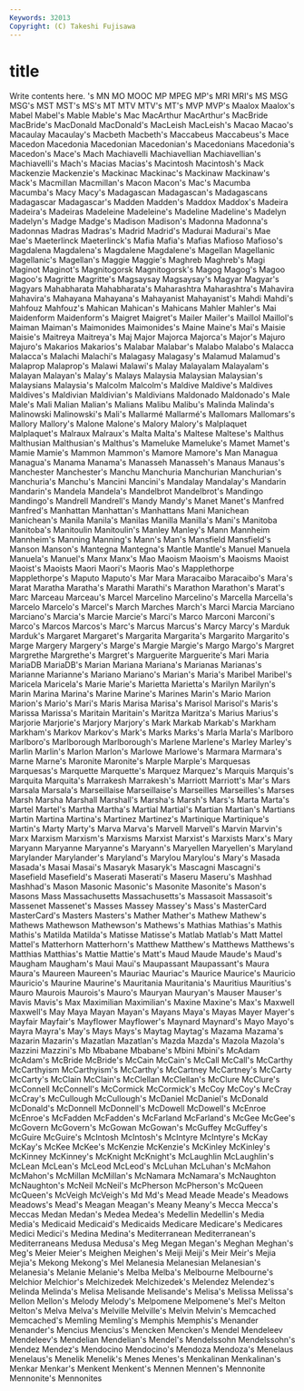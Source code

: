 ```yaml
---
Keywords: 32013 
Copyright: (C) Takeshi Fujisawa
---
```


# title

Write contents here.
's MN MO MOOC MP MPEG MP's
MRI MRI's MS MSG MSG's MST MST's MS's MT MTV
MTV's MT's MVP MVP's Maalox Maalox's Mabel Mabel's Mable Mable's
Mac MacArthur MacArthur's MacBride MacBride's MacDonald MacDonald's MacLeish MacLeish's Macao
Macao's Macaulay Macaulay's Macbeth Macbeth's Maccabeus Maccabeus's Mace Macedon Macedonia
Macedonian Macedonian's Macedonians Macedonia's Macedon's Mace's Mach Machiavelli Machiavellian Machiavellian's
Machiavelli's Mach's Macias Macias's Macintosh Macintosh's Mack Mackenzie Mackenzie's Mackinac
Mackinac's Mackinaw Mackinaw's Mack's Macmillan Macmillan's Macon Macon's Mac's Macumba
Macumba's Macy Macy's Madagascan Madagascan's Madagascans Madagascar Madagascar's Madden Madden's
Maddox Maddox's Madeira Madeira's Madeiras Madeleine Madeleine's Madeline Madeline's Madelyn
Madelyn's Madge Madge's Madison Madison's Madonna Madonna's Madonnas Madras Madras's
Madrid Madrid's Madurai Madurai's Mae Mae's Maeterlinck Maeterlinck's Mafia Mafia's
Mafias Mafioso Mafioso's Magdalena Magdalena's Magdalene Magdalene's Magellan Magellanic Magellanic's
Magellan's Maggie Maggie's Maghreb Maghreb's Magi Maginot Maginot's Magnitogorsk Magnitogorsk's
Magog Magog's Magoo Magoo's Magritte Magritte's Magsaysay Magsaysay's Magyar Magyar's
Magyars Mahabharata Mahabharata's Maharashtra Maharashtra's Mahavira Mahavira's Mahayana Mahayana's Mahayanist
Mahayanist's Mahdi Mahdi's Mahfouz Mahfouz's Mahican Mahican's Mahicans Mahler Mahler's
Mai Maidenform Maidenform's Maigret Maigret's Mailer Mailer's Maillol Maillol's Maiman
Maiman's Maimonides Maimonides's Maine Maine's Mai's Maisie Maisie's Maitreya Maitreya's
Maj Major Majorca Majorca's Major's Majuro Majuro's Makarios Makarios's Malabar
Malabar's Malabo Malabo's Malacca Malacca's Malachi Malachi's Malagasy Malagasy's Malamud
Malamud's Malaprop Malaprop's Malawi Malawi's Malay Malayalam Malayalam's Malayan Malayan's
Malay's Malays Malaysia Malaysian Malaysian's Malaysians Malaysia's Malcolm Malcolm's Maldive
Maldive's Maldives Maldives's Maldivian Maldivian's Maldivians Maldonado Maldonado's Male Male's
Mali Malian Malian's Malians Malibu Malibu's Malinda Malinda's Malinowski Malinowski's
Mali's Mallarmé Mallarmé's Mallomars Mallomars's Mallory Mallory's Malone Malone's Malory
Malory's Malplaquet Malplaquet's Malraux Malraux's Malta Malta's Maltese Maltese's Malthus
Malthusian Malthusian's Malthus's Mameluke Mameluke's Mamet Mamet's Mamie Mamie's Mammon
Mammon's Mamore Mamore's Man Managua Managua's Manama Manama's Manasseh Manasseh's
Manaus Manaus's Manchester Manchester's Manchu Manchuria Manchurian Manchurian's Manchuria's Manchu's
Mancini Mancini's Mandalay Mandalay's Mandarin Mandarin's Mandela Mandela's Mandelbrot Mandelbrot's
Mandingo Mandingo's Mandrell Mandrell's Mandy Mandy's Manet Manet's Manfred Manfred's
Manhattan Manhattan's Manhattans Mani Manichean Manichean's Manila Manila's Manilas Manilla
Manilla's Mani's Manitoba Manitoba's Manitoulin Manitoulin's Manley Manley's Mann Mannheim
Mannheim's Manning Manning's Mann's Man's Mansfield Mansfield's Manson Manson's Mantegna
Mantegna's Mantle Mantle's Manuel Manuela Manuela's Manuel's Manx Manx's Mao
Maoism Maoism's Maoisms Maoist Maoist's Maoists Maori Maori's Maoris Mao's
Mapplethorpe Mapplethorpe's Maputo Maputo's Mar Mara Maracaibo Maracaibo's Mara's Marat
Maratha Maratha's Marathi Marathi's Marathon Marathon's Marat's Marc Marceau Marceau's
Marcel Marcelino Marcelino's Marcella Marcella's Marcelo Marcelo's Marcel's March Marches
March's Marci Marcia Marciano Marciano's Marcia's Marcie Marcie's Marci's Marco
Marconi Marconi's Marco's Marcos Marcos's Marc's Marcus Marcus's Marcy Marcy's
Marduk Marduk's Margaret Margaret's Margarita Margarita's Margarito Margarito's Marge Margery
Margery's Marge's Margie Margie's Margo Margo's Margret Margrethe Margrethe's Margret's
Marguerite Marguerite's Mari Maria MariaDB MariaDB's Marian Mariana Mariana's Marianas
Marianas's Marianne Marianne's Mariano Mariano's Marian's Maria's Maribel Maribel's Maricela
Maricela's Marie Marie's Marietta Marietta's Marilyn Marilyn's Marin Marina Marina's
Marine Marine's Marines Marin's Mario Marion Marion's Mario's Mari's Maris
Marisa Marisa's Marisol Marisol's Maris's Marissa Marissa's Maritain Maritain's Maritza
Maritza's Marius Marius's Marjorie Marjorie's Marjory Marjory's Mark Markab Markab's
Markham Markham's Markov Markov's Mark's Marks Marks's Marla Marla's Marlboro
Marlboro's Marlborough Marlborough's Marlene Marlene's Marley Marley's Marlin Marlin's Marlon
Marlon's Marlowe Marlowe's Marmara Marmara's Marne Marne's Maronite Maronite's Marple
Marple's Marquesas Marquesas's Marquette Marquette's Marquez Marquez's Marquis Marquis's Marquita
Marquita's Marrakesh Marrakesh's Marriott Marriott's Mar's Mars Marsala Marsala's Marseillaise
Marseillaise's Marseilles Marseilles's Marses Marsh Marsha Marshall Marshall's Marsha's Marsh's
Mars's Marta Marta's Martel Martel's Martha Martha's Martial Martial's Martian
Martian's Martians Martin Martina Martina's Martinez Martinez's Martinique Martinique's Martin's
Marty Marty's Marva Marva's Marvell Marvell's Marvin Marvin's Marx Marxism
Marxism's Marxisms Marxist Marxist's Marxists Marx's Mary Maryann Maryanne Maryanne's
Maryann's Maryellen Maryellen's Maryland Marylander Marylander's Maryland's Marylou Marylou's Mary's
Masada Masada's Masai Masai's Masaryk Masaryk's Mascagni Mascagni's Masefield Masefield's
Maserati Maserati's Maseru Maseru's Mashhad Mashhad's Mason Masonic Masonic's Masonite
Masonite's Mason's Masons Mass Massachusetts Massachusetts's Massasoit Massasoit's Massenet Massenet's
Masses Massey Massey's Mass's MasterCard MasterCard's Masters Masters's Mather Mather's
Mathew Mathew's Mathews Mathewson Mathewson's Mathews's Mathias Mathias's Mathis Mathis's
Matilda Matilda's Matisse Matisse's Matlab Matlab's Matt Mattel Mattel's Matterhorn
Matterhorn's Matthew Matthew's Matthews Matthews's Matthias Matthias's Mattie Mattie's Matt's
Maud Maude Maude's Maud's Maugham Maugham's Maui Maui's Maupassant Maupassant's
Maura Maura's Maureen Maureen's Mauriac Mauriac's Maurice Maurice's Mauricio Mauricio's
Maurine Maurine's Mauritania Mauritania's Mauritius Mauritius's Mauro Maurois Maurois's Mauro's
Mauryan Mauryan's Mauser Mauser's Mavis Mavis's Max Maximilian Maximilian's Maxine
Maxine's Max's Maxwell Maxwell's May Maya Mayan Mayan's Mayans Maya's
Mayas Mayer Mayer's Mayfair Mayfair's Mayflower Mayflower's Maynard Maynard's Mayo
Mayo's Mayra Mayra's May's Mays Mays's Maytag Maytag's Mazama Mazama's
Mazarin Mazarin's Mazatlan Mazatlan's Mazda Mazda's Mazola Mazola's Mazzini Mazzini's
Mb Mbabane Mbabane's Mbini Mbini's McAdam McAdam's McBride McBride's McCain
McCain's McCall McCall's McCarthy McCarthyism McCarthyism's McCarthy's McCartney McCartney's McCarty
McCarty's McClain McClain's McClellan McClellan's McClure McClure's McConnell McConnell's McCormick
McCormick's McCoy McCoy's McCray McCray's McCullough McCullough's McDaniel McDaniel's McDonald
McDonald's McDonnell McDonnell's McDowell McDowell's McEnroe McEnroe's McFadden McFadden's McFarland
McFarland's McGee McGee's McGovern McGovern's McGowan McGowan's McGuffey McGuffey's McGuire
McGuire's McIntosh McIntosh's McIntyre McIntyre's McKay McKay's McKee McKee's McKenzie
McKenzie's McKinley McKinley's McKinney McKinney's McKnight McKnight's McLaughlin McLaughlin's McLean
McLean's McLeod McLeod's McLuhan McLuhan's McMahon McMahon's McMillan McMillan's McNamara
McNamara's McNaughton McNaughton's McNeil McNeil's McPherson McPherson's McQueen McQueen's McVeigh
McVeigh's Md Md's Mead Meade Meade's Meadows Meadows's Mead's Meagan
Meagan's Meany Meany's Mecca Mecca's Meccas Medan Medan's Medea Medea's
Medellin Medellin's Media Media's Medicaid Medicaid's Medicaids Medicare Medicare's Medicares
Medici Medici's Medina Medina's Mediterranean Mediterranean's Mediterraneans Medusa Medusa's Meg
Megan Megan's Meghan Meghan's Meg's Meier Meier's Meighen Meighen's Meiji
Meiji's Meir Meir's Mejia Mejia's Mekong Mekong's Mel Melanesia Melanesian
Melanesian's Melanesia's Melanie Melanie's Melba Melba's Melbourne Melbourne's Melchior Melchior's
Melchizedek Melchizedek's Melendez Melendez's Melinda Melinda's Melisa Melisande Melisande's Melisa's
Melissa Melissa's Mellon Mellon's Melody Melody's Melpomene Melpomene's Mel's Melton
Melton's Melva Melva's Melville Melville's Melvin Melvin's Memcached Memcached's Memling
Memling's Memphis Memphis's Menander Menander's Mencius Mencius's Mencken Mencken's Mendel
Mendeleev Mendeleev's Mendelian Mendelian's Mendel's Mendelssohn Mendelssohn's Mendez Mendez's Mendocino
Mendocino's Mendoza Mendoza's Menelaus Menelaus's Menelik Menelik's Menes Menes's Menkalinan
Menkalinan's Menkar Menkar's Menkent Menkent's Mennen Mennen's Mennonite Mennonite's Mennonites
